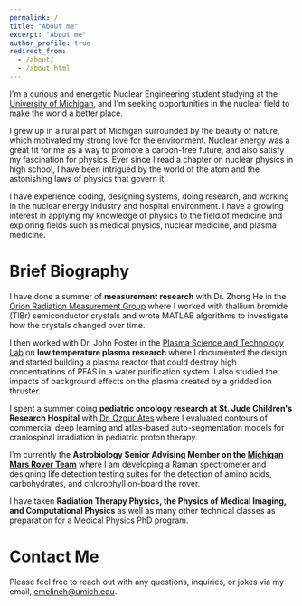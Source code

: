 ```yaml
---
permalink: /
title: "About me"
excerpt: "About me"
author_profile: true
redirect_from: 
  - /about/
  - /about.html
---
```

I'm a curious and energetic Nuclear Engineering student studying at the [University of Michigan](https://ners.engin.umich.edu), and I'm seeking opportunities in the nuclear field to make the world a better place.

I grew up in a rural part of Michigan surrounded by the beauty of nature, which motivated my strong love for the environment. Nuclear energy was a great fit for me as a way to promote a carbon-free future, and also satisfy my fascination for physics. Ever since I read a chapter on nuclear physics in high school, I have been intrigued by the world of the atom and the astonishing laws of physics that govern it.

I have experience coding, designing systems, doing research, and working in the nuclear energy industry and hospital environment. I have a growing interest in applying my knowledge of physics to the field of medicine and exploring fields such as medical physics, nuclear medicine, and plasma medicine.

Brief Biography
======

I have done a summer of **measurement research** with Dr. Zhong He in the [Orion Radiation Measurement Group](https://cztlab.engin.umich.edu) where I worked with thallium bromide (TlBr) semiconductor crystals and wrote MATLAB algorithms to investigate how the crystals changed over time. 

I then worked with Dr. John Foster in the [Plasma Science and Technology Lab](https://pstlab.engin.umich.edu) on **low temperature plasma research** where I documented the design and started building a plasma reactor that could destroy high concentrations of PFAS in a water purification system. I also studied the impacts of background effects on the plasma created by a gridded ion thruster. 

I spent a summer doing **pediatric oncology research at St. Jude Children's Research Hospital** with [Dr. Ozgur Ates](https://www.stjude.org/directory/a/ozgur-ates.html) where I evaluated contours of commercial deep learning and atlas-based auto-segmentation models for craniospinal irradiation in pediatric proton therapy.

I'm currently the **Astrobiology Senior Advising Member on the [Michigan Mars Rover Team](https://mrover.org)** where I am developing a Raman spectrometer and designing life detection testing suites for the detection of amino acids, carbohydrates, and chlorophyll on-board the rover.

I have taken **Radiation Therapy Physics, the Physics of Medical Imaging, and Computational Physics** as well as many other technical classes as preparation for a Medical Physics PhD program.


Contact Me
======
Please feel free to reach out with any questions, inquiries, or jokes via my email, [emelineh@umich.edu](mailto:emelineh@umich.edu).